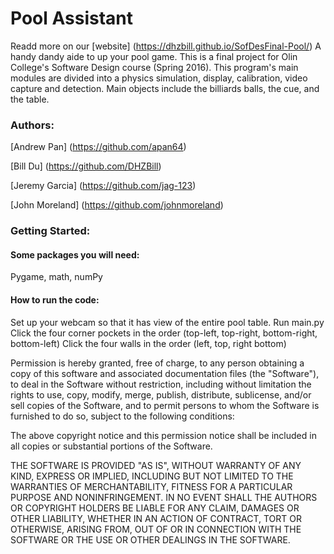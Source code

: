 # Pool Assistant
Readd more on our [website] (https://dhzbill.github.io/SofDesFinal-Pool/)
A handy dandy aide to up your pool game.
This is a final project for Olin College's Software Design course (Spring 2016). 
This program's main modules are divided into a physics simulation, display, calibration, video capture and detection. Main objects include the billiards balls, the cue, and the table. 

### Authors:
[Andrew Pan] (https://github.com/apan64)

[Bill Du] (https://github.com/DHZBill)

[Jeremy Garcia] (https://github.com/jag-123)

[John Moreland] (https://github.com/johnmoreland)

### Getting Started:
#### Some packages you will need:
Pygame, math, numPy 

#### How to run the code:
Set up your webcam so that it has view of the entire pool table.
Run main.py
Click the four corner pockets in the order (top-left, top-right, bottom-right, bottom-left)
Click the four walls in the order (left, top, right bottom)


Permission is hereby granted, free of charge, to any person obtaining a copy of this software and associated documentation files (the "Software"), to deal in the Software without restriction, including without limitation the rights to use, copy, modify, merge, publish, distribute, sublicense, and/or sell copies of the Software, and to permit persons to whom the Software is furnished to do so, subject to the following conditions:

The above copyright notice and this permission notice shall be included in all copies or substantial portions of the Software.

THE SOFTWARE IS PROVIDED "AS IS", WITHOUT WARRANTY OF ANY KIND, EXPRESS OR IMPLIED, INCLUDING BUT NOT LIMITED TO THE WARRANTIES OF MERCHANTABILITY, FITNESS FOR A PARTICULAR PURPOSE AND NONINFRINGEMENT. IN NO EVENT SHALL THE AUTHORS OR COPYRIGHT HOLDERS BE LIABLE FOR ANY CLAIM, DAMAGES OR OTHER LIABILITY, WHETHER IN AN ACTION OF CONTRACT, TORT OR OTHERWISE, ARISING FROM, OUT OF OR IN CONNECTION WITH THE SOFTWARE OR THE USE OR OTHER DEALINGS IN THE SOFTWARE.
